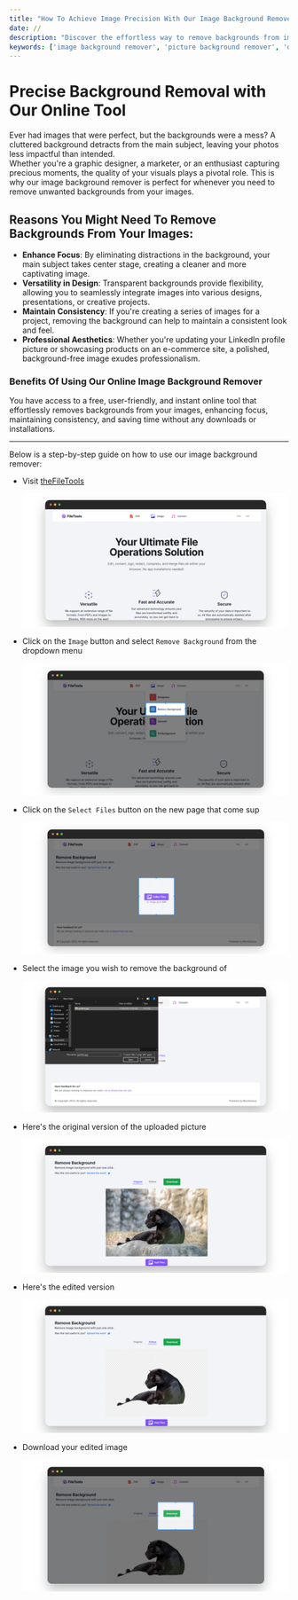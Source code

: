 ```yaml
---
title: "How To Achieve Image Precision With Our Image Background Remover Tool"
date: //
description: "Discover the effortless way to remove backgrounds from images online with our free and user-friendly tool"
keywords: ['image background remover', 'picture background remover', 'delete background from image', 'delete background from picture', 'background eraser', 'backdrop remover']
---
```


# Precise Background Removal with Our Online Tool

Ever had images that were perfect, but the backgrounds were a mess? A cluttered background detracts from the main subject, leaving your photos less impactful than intended.  
Whether you're a graphic designer, a marketer, or an enthusiast capturing precious moments, the quality of your visuals plays a pivotal role. This is why our image background remover is perfect for whenever you need to remove unwanted backgrounds from your images.

## Reasons You Might Need To Remove Backgrounds From Your Images:

- **Enhance Focus**: By eliminating distractions in the background, your main subject takes center stage, creating a cleaner and more captivating image.
- **Versatility in Design**: Transparent backgrounds provide flexibility, allowing you to seamlessly integrate images into various designs, presentations, or creative projects.
- **Maintain Consistency**: If you're creating a series of images for a project, removing the background can help to maintain a consistent look and feel.
- **Professional Aesthetics**: Whether you're updating your LinkedIn profile picture or showcasing products on an e-commerce site, a polished, background-free image exudes professionalism.

### Benefits Of Using Our Online Image Background Remover

You have access to a free, user-friendly, and instant online tool that effortlessly removes backgrounds from your images, enhancing focus, maintaining consistency, and saving time without any downloads or installations.

***

Below is a step-by-step guide on how to use our image background remover:

- Visit [theFileTools](https://www.thefiletools.com/)

    ![](../media/home.png)

- Click on the `Image` button and select `Remove Background` from the dropdown menu

    ![](../media/rem_bg_1.png)

- Click on the `Select Files` button on the new page that come sup

    ![](../media/rem_bg_2.png)

- Select the image you wish to remove the background of

    ![](../media/rem_bg_3.png)

- Here's the original version of the uploaded picture

    ![](../media/rem_bg_4.png)

- Here's the edited version   

    ![](../media/rem_bg_5.png)

- Download your edited image

    ![](../media/rem_bg_6.png)

